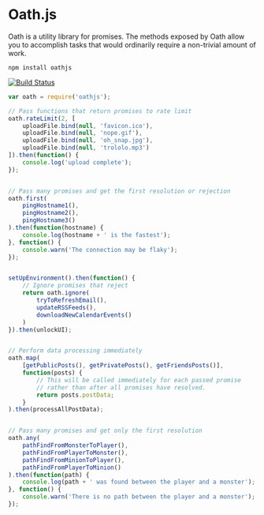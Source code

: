 # Oath.js

Oath is a utility library for promises. The methods exposed by Oath allow you
to accomplish tasks that would ordinarily require a non-trivial amount of work.

```
npm install oathjs
```

[![Build Status](https://travis-ci.org/mattbasta/oath.svg?branch=master)](https://travis-ci.org/mattbasta/oath)

```js
var oath = require('oathjs');

// Pass functions that return promises to rate limit
oath.rateLimit(2, [
    uploadFile.bind(null, 'favicon.ico'),
    uploadFile.bind(null, 'nope.gif'),
    uploadFile.bind(null, 'oh_snap.jpg'),
    uploadFile.bind(null, 'trololo.mp3')
]).then(function() {
    console.log('upload complete');
});


// Pass many promises and get the first resolution or rejection
oath.first(
    pingHostname1(),
    pingHostname2(),
    pingHostname3()
).then(function(hostname) {
    console.log(hostname + ' is the fastest');
}, function() {
    console.warn('The connection may be flaky');
});


setUpEnvironment().then(function() {
    // Ignore promises that reject
    return oath.ignore(
        tryToRefreshEmail(),
        updateRSSFeeds(),
        downloadNewCalendarEvents()
    )
}).then(unlockUI);


// Perform data processing immediately
oath.map(
    [getPublicPosts(), getPrivatePosts(), getFriendsPosts()],
    function(posts) {
        // This will be called immediately for each passed promise
        // rather than after all promises have resolved.
        return posts.postData;
    }
).then(processAllPostData);


// Pass many promises and get only the first resolution
oath.any(
    pathFindFromMonsterToPlayer(),
    pathFindFromPlayerToMonster(),
    pathFindFromMinionToPlayer(),
    pathFindFromPlayerToMinion()
).then(function(path) {
    console.log(path + ' was found between the player and a monster');
}, function() {
    console.warn('There is no path between the player and a monster');
});

```
